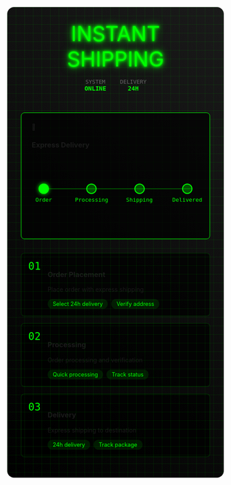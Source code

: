 <div class="shipping-container">
  <div class="cyber-grid"></div>
  <div class="header">
    <div class="neon-text">INSTANT SHIPPING</div>
    <div class="status-bar">
      <div class="status-item">
        <span class="label">SYSTEM</span>
        <span class="value">ONLINE</span>
      </div>
      <div class="status-item">
        <span class="label">DELIVERY</span>
        <span class="value">24H</span>
      </div>
    </div>
  </div>

  <div class="shipping-grid">
    <div class="shipping-card">
      <div class="card-header">
        <span class="icon">🚚</span>
        <h3>Express Delivery</h3>
      </div>
      <div class="delivery-tracker">
        <div class="tracker-line">
          <div class="tracker-point active">
            <span class="point-label">Order</span>
          </div>
          <div class="tracker-point">
            <span class="point-label">Processing</span>
          </div>
          <div class="tracker-point">
            <span class="point-label">Shipping</span>
          </div>
          <div class="tracker-point">
            <span class="point-label">Delivered</span>
          </div>
        </div>
      </div>
    </div>
  </div>

  <div class="steps-container">
    <div class="step">
      <div class="step-number">01</div>
      <div class="step-content">
        <h3>Order Placement</h3>
        <p>Place order with express shipping</p>
        <div class="step-notes">
          <span class="note">Select 24h delivery</span>
          <span class="note">Verify address</span>
        </div>
      </div>
    </div>
    <div class="step">
      <div class="step-number">02</div>
      <div class="step-content">
        <h3>Processing</h3>
        <p>Order processing and verification</p>
        <div class="step-notes">
          <span class="note">Quick processing</span>
          <span class="note">Track status</span>
        </div>
      </div>
    </div>
    <div class="step">
      <div class="step-number">03</div>
      <div class="step-content">
        <h3>Delivery</h3>
        <p>Express shipping to destination</p>
        <div class="step-notes">
          <span class="note">24h delivery</span>
          <span class="note">Track package</span>
        </div>
      </div>
    </div>
  </div>
</div>

<style>
.shipping-container {
  position: relative;
  padding: 2rem;
  background: linear-gradient(45deg, #000, #1a1a1a);
  border-radius: 1rem;
  margin: 2rem 0;
  overflow: hidden;
}

.cyber-grid {
  position: absolute;
  top: 0;
  left: 0;
  right: 0;
  bottom: 0;
  background: 
    linear-gradient(90deg, rgba(0, 255, 0, 0.1) 1px, transparent 1px),
    linear-gradient(rgba(0, 255, 0, 0.1) 1px, transparent 1px);
  background-size: 20px 20px;
  animation: gridScroll 20s linear infinite;
}

.header {
  text-align: center;
  margin-bottom: 3rem;
  position: relative;
  z-index: 1;
}

.neon-text {
  font-size: 3rem;
  color: #00ff00;
  text-shadow: 
    0 0 5px #00ff00,
    0 0 10px #00ff00,
    0 0 20px #00ff00;
  margin: 0;
}

.status-bar {
  display: flex;
  justify-content: center;
  gap: 2rem;
  margin-top: 1rem;
}

.status-item {
  display: flex;
  flex-direction: column;
  align-items: center;
}

.status-item .label {
  color: #666;
  font-size: 0.8rem;
  font-family: monospace;
}

.status-item .value {
  color: #00ff00;
  font-family: monospace;
  font-weight: bold;
}

.shipping-card {
  background: rgba(0, 0, 0, 0.7);
  border: 1px solid #00ff00;
  border-radius: 0.5rem;
  padding: 1.5rem;
  position: relative;
  overflow: hidden;
}

.delivery-tracker {
  margin: 2rem 0;
  padding: 1rem;
}

.tracker-line {
  display: flex;
  justify-content: space-between;
  position: relative;
  padding: 2rem 0;
}

.tracker-line::before {
  content: '';
  position: absolute;
  top: 50%;
  left: 0;
  right: 0;
  height: 2px;
  background: rgba(0, 255, 0, 0.3);
  transform: translateY(-50%);
}

.tracker-point {
  width: 20px;
  height: 20px;
  background: rgba(0, 255, 0, 0.3);
  border: 2px solid #00ff00;
  border-radius: 50%;
  position: relative;
  z-index: 1;
}

.tracker-point.active {
  background: #00ff00;
  box-shadow: 0 0 10px #00ff00;
}

.point-label {
  position: absolute;
  top: 100%;
  left: 50%;
  transform: translateX(-50%);
  margin-top: 0.5rem;
  white-space: nowrap;
  color: #00ff00;
  font-family: monospace;
  font-size: 0.8rem;
}

.steps-container {
  margin-top: 2rem;
}

.step {
  display: flex;
  gap: 1rem;
  padding: 1rem;
  background: rgba(0, 0, 0, 0.7);
  border: 1px solid rgba(0, 255, 0, 0.2);
  border-radius: 0.5rem;
  margin-bottom: 1rem;
}

.step-number {
  font-size: 1.5rem;
  color: #00ff00;
  font-family: monospace;
}

.step-notes {
  display: flex;
  gap: 0.5rem;
  margin-top: 0.5rem;
}

.note {
  padding: 0.25rem 0.75rem;
  background: rgba(0, 255, 0, 0.1);
  border-radius: 1rem;
  font-size: 0.8rem;
  color: #00ff00;
}

@keyframes gridScroll {
  0% { transform: translate(0, 0); }
  100% { transform: translate(20px, 20px); }
}
</style>
